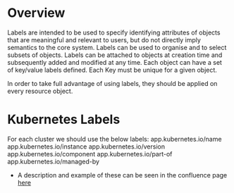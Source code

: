 # Overview
Labels are intended to be used to specify identifying attributes of objects that are meaningful and relevant to users, but do not directly imply semantics to the core system. Labels can be used to organise and to select subsets of objects. Labels can be attached to objects at creation time and subsequently added and modified at any time. Each object can have a set of key/value labels defined. Each Key must be unique for a given object.

In order to take full advantage of using labels, they should be applied on every resource object.

# Kubernetes Labels

For each cluster we should use the below labels:
    app.kubernetes.io/name
    app.kubernetes.io/instance
    app.kubernetes.io/version
    app.kubernetes.io/component
    app.kubernetes.io/part-of
    app.kubernetes.io/managed-by
 
* A description and example of these can be seen in the confluence page [here](https://eaflood.atlassian.net/wiki/spaces/FPS/pages/1618214984/Kubernetes+labels)